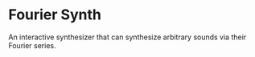 # Fourier Synth

An interactive synthesizer that can synthesize arbitrary sounds via their Fourier series.
